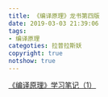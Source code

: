 ```yaml
---
title: 《编译原理》龙书第四版
date: 2019-03-03 21:39:06
tags:
- 编译原理
categoties: 拉普拉斯妖
copyright: true
notshow: true
---
```

[《编译原理》学习笔记（1）](http://jinzhnegxu.online/2019/02/27/《编译原理》学习笔记第一章/	)